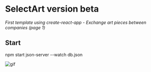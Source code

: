 # SelectArt version beta

*First template using create-react-app - Exchange art pieces between companies (page 1)*

## Start
npm start
json-server --watch db.json

![gif](SelectArt.gif)
